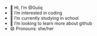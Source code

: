 - 👋 Hi, I’m @0uiiq
- 👀 I’m interested in coding
- 🌱 I’m currently studying in school 
- 💞️ I’m looking to learn more about github 
- 😄 Pronouns: she/her

<!---
0uiiq/0uiiq is a ✨ special ✨ repository because its `README.md` (this file) appears on your GitHub profile.
You can click the Preview link to take a look at your changes.
--->
